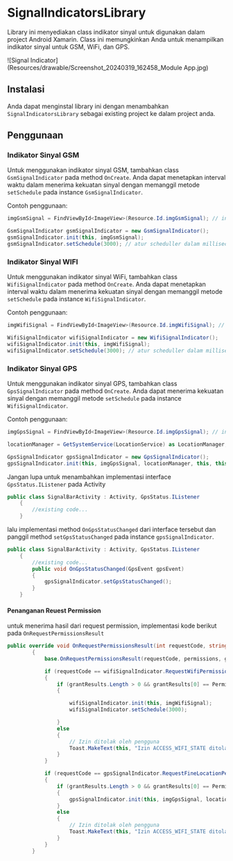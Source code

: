 # SignalIndicatorsLibrary

Library ini menyediakan class indikator sinyal untuk digunakan dalam project Android Xamarin. Class ini memungkinkan Anda untuk menampilkan indikator sinyal untuk GSM, WiFi, dan GPS.

![Signal Indicator](Resources/drawable/Screenshot_20240319_162458_Module App.jpg)

## Instalasi

Anda dapat menginstal library ini dengan menambahkan `SignalIndicatorsLibrary` sebagai existing project ke dalam project anda.

## Penggunaan

### Indikator Sinyal GSM

Untuk menggunakan indikator sinyal GSM, tambahkan class `GsmSignalIndicator` pada method `OnCreate`. Anda dapat menetapkan interval waktu dalam menerima kekuatan sinyal dengan memanggil metode `setSchedule` pada instance  `GsmSignalIndicator`.

Contoh penggunaan:

```csharp
imgGsmSignal = FindViewById<ImageView>(Resource.Id.imgGsmSignal); // inisialisasi ImageView yang akan digunakan untuk menampilkan indikator sinyal GSM

GsmSignalIndicator gsmSignalIndicator = new GsmSignalIndicator();
gsmSignalIndicator.init(this, imgGsmSignal);  
gsmSignalIndicator.setSchedule(3000); // atur scheduller dalam milliseconds
```

### Indikator Sinyal WIFI

Untuk menggunakan indikator sinyal WiFi, tambahkan class `WifiSignalIndicator` pada method `OnCreate`. Anda dapat menetapkan interval waktu dalam menerima kekuatan sinyal dengan memanggil metode `setSchedule` pada instance  `WifiSignalIndicator`.

Contoh penggunaan:

```csharp
imgWifiSignal = FindViewById<ImageView>(Resource.Id.imgWifiSignal); // inisialisasi ImageView yang akan digunakan untuk menampilkan indikator sinyal WIFI

WifiSignalIndicator wifiSignalIndicator = new WifiSignalIndicator();
wifiSignalIndicator.init(this, imgWifiSignal);
wifiSignalIndicator.setSchedule(3000); // atur scheduller dalam milliseconds
```

### Indikator Sinyal GPS

Untuk menggunakan indikator sinyal GPS, tambahkan class `GpsSignalIndicator` pada method `OnCreate`. Anda dapat menerima kekuatan sinyal dengan memanggil metode `setSchedule` pada instance  `WifiSignalIndicator`.

Contoh penggunaan:

```csharp
imgGpsSignal = FindViewById<ImageView>(Resource.Id.imgGpsSignal); // inisialisasi ImageView yang akan digunakan untuk menampilkan indikator sinyal GPS

locationManager = GetSystemService(LocationService) as LocationManager; // panggil locationManager

GpsSignalIndicator gpsSignalIndicator = new GpsSignalIndicator();
gpsSignalIndicator.init(this, imgGpsSignal, locationManager, this, this);
```

Jangan lupa untuk menambahkan implementasi interface `GpsStatus.IListener` pada Activity

```csharp
public class SignalBarActivity : Activity, GpsStatus.IListener
    {
        //existing code...
    }
```

lalu implementasi method `OnGpsStatusChanged` dari interface tersebut dan panggil method `setGpsStatusChanged` pada instance `gpsSignalIndicator`.

```csharp
public class SignalBarActivity : Activity, GpsStatus.IListener
    {
        //existing code...
        public void OnGpsStatusChanged(GpsEvent gpsEvent)
        {
            gpsSignalIndicator.setGpsStatusChanged();
        }
    }
```

#### Penanganan Reuest Permission

untuk menerima hasil dari request permission, implementasi kode berikut pada `OnRequestPermissionsResult`

```csharp
public override void OnRequestPermissionsResult(int requestCode, string[] permissions, Permission[] grantResults)
        {
            base.OnRequestPermissionsResult(requestCode, permissions, grantResults);

            if (requestCode == wifiSignalIndicator.RequestWifiPermissionCode)
            {
                if (grantResults.Length > 0 && grantResults[0] == Permission.Granted)
                {

                    wifiSignalIndicator.init(this, imgWifiSignal);
                    wifiSignalIndicator.setSchedule(3000);

                }
                else
                {
                    // Izin ditolak oleh pengguna
                    Toast.MakeText(this, "Izin ACCESS_WIFI_STATE ditolak.", ToastLength.Short).Show();
                }
            }

            if (requestCode == gpsSignalIndicator.RequestFineLocationPermissionCode)
            {
                if (grantResults.Length > 0 && grantResults[0] == Permission.Granted)
                {
                    gpsSignalIndicator.init(this, imgGpsSignal, locationManager, this, this);
                }
                else
                {
                    // Izin ditolak oleh pengguna
                    Toast.MakeText(this, "Izin ACCESS_WIFI_STATE ditolak.", ToastLength.Short).Show();
                }
            }
        }
```
